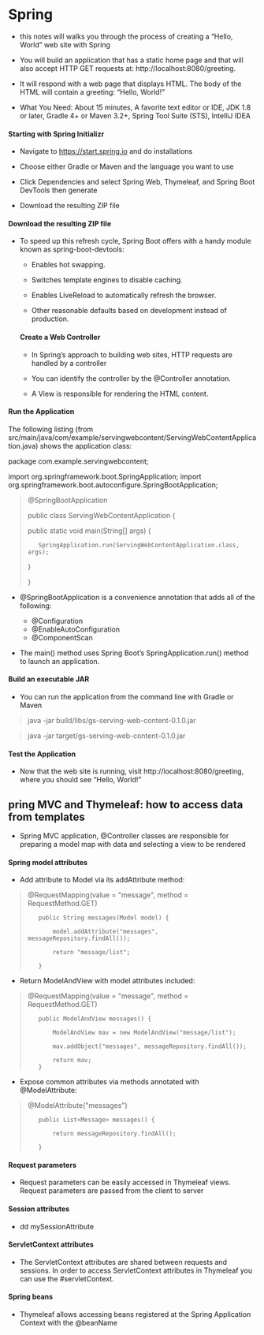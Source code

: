 # Spring

* this notes will walks you through the process of creating a “Hello, World” web site with Spring

* You will build an application that has a static home page and that will also accept HTTP GET requests at: http://localhost:8080/greeting.

* It will respond with a web page that displays HTML. The body of the HTML will contain a greeting: “Hello, World!”

* What You Need: About 15 minutes, A favorite text editor or IDE, JDK 1.8 or later, Gradle 4+ or Maven 3.2+, Spring Tool Suite (STS), IntelliJ IDEA


#### Starting with Spring Initializr
 
 * Navigate to https://start.spring.io and do installations

 * Choose either Gradle or Maven and the language you want to use

 * Click Dependencies and select Spring Web, Thymeleaf, and Spring Boot DevTools then generate

 * Download the resulting ZIP file

 #### Download the resulting ZIP file

 * To speed up this refresh cycle, Spring Boot offers with a handy module known as spring-boot-devtools:

    * Enables hot swapping.

    * Switches template engines to disable caching.

    * Enables LiveReload to automatically refresh the browser.

    * Other reasonable defaults based on development instead of production.

    #### Create a Web Controller

    * In Spring’s approach to building web sites, HTTP requests are handled by a controller

    * You can identify the controller by the @Controller annotation.
    * A View is responsible for rendering the HTML content. 

#### Run the Application

The following listing (from src/main/java/com/example/servingwebcontent/ServingWebContentApplication.java) shows the application class:

package com.example.servingwebcontent;

import org.springframework.boot.SpringApplication;
import org.springframework.boot.autoconfigure.SpringBootApplication;

>@SpringBootApplication
>
>public class ServingWebContentApplication {
>
>    public static void main(String[] args) {
>
>        SpringApplication.run(ServingWebContentApplication.class, args);
>
>    }
>
>}

* @SpringBootApplication is a convenience annotation that adds all of the following:

    * @Configuration
    * @EnableAutoConfiguration
    * @ComponentScan

* The main() method uses Spring Boot’s SpringApplication.run() method to launch an application.

#### Build an executable JAR

* You can run the application from the command line with Gradle or Maven

> java -jar build/libs/gs-serving-web-content-0.1.0.jar

>java -jar target/gs-serving-web-content-0.1.0.jar

#### Test the Application

* Now that the web site is running, visit http://localhost:8080/greeting, where you should see “Hello, World!”


## pring MVC and Thymeleaf: how to access data from templates

* Spring MVC application, @Controller classes are responsible for preparing a model map with data and selecting a view to be rendered


#### Spring model attributes

* Add attribute to Model via its addAttribute method:

> @RequestMapping(value = "message", method = RequestMethod.GET)
>
>        public String messages(Model model) {
>
>            model.addAttribute("messages", messageRepository.findAll());
>
>            return "message/list";
>
>        }

* Return ModelAndView with model attributes included:

>@RequestMapping(value = "message", method = RequestMethod.GET)
>
>        public ModelAndView messages() {
>
>            ModelAndView mav = new ModelAndView("message/list");
>
>            mav.addObject("messages", messageRepository.findAll());
>
>            return mav;
>        }

* Expose common attributes via methods annotated with @ModelAttribute:

>@ModelAttribute("messages")
>
>        public List<Message> messages() {
>
>            return messageRepository.findAll();
>
>        }


#### Request parameters

* Request parameters can be easily accessed in Thymeleaf views. Request parameters are passed from the client to server

#### Session attributes

* dd mySessionAttribute

#### ServletContext attributes

* The ServletContext attributes are shared between requests and sessions. In order to access ServletContext attributes in Thymeleaf you can use the #servletContext.


#### Spring beans

* Thymeleaf allows accessing beans registered at the Spring Application Context with the @beanName


